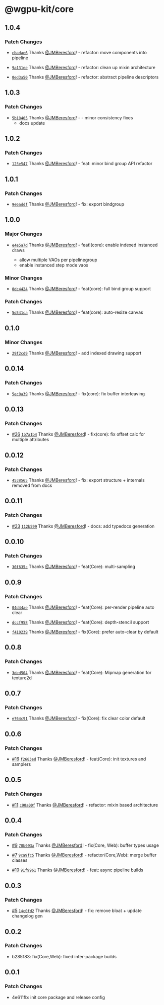 # @wgpu-kit/core

## 1.0.4

### Patch Changes

- [`cbadae6`](https://github.com/JMBeresford/wgpu-kit/commit/cbadae6770a716743c803b3e0c06cbb58fc2d727) Thanks [@JMBeresford](https://github.com/JMBeresford)! - refactor: move components into pipeline

- [`9a131ee`](https://github.com/JMBeresford/wgpu-kit/commit/9a131eeabaefa7ead2bc0a60be593db76efd8f54) Thanks [@JMBeresford](https://github.com/JMBeresford)! - refactor: clean up mixin architecture

- [`0ed3a50`](https://github.com/JMBeresford/wgpu-kit/commit/0ed3a50239fd1bf3e69aa863b145adf6e61b01bf) Thanks [@JMBeresford](https://github.com/JMBeresford)! - refactor: abstract pipeline descriptors

## 1.0.3

### Patch Changes

- [`5b18405`](https://github.com/JMBeresford/wgpu-kit/commit/5b1840596a01a5729c21672de5186d95d97474f7) Thanks [@JMBeresford](https://github.com/JMBeresford)! - - minor consistency fixes
  - docs update

## 1.0.2

### Patch Changes

- [`123e547`](https://github.com/JMBeresford/wgpu-kit/commit/123e5473ed4f95532a383c4c8f9ede52a39e8a11) Thanks [@JMBeresford](https://github.com/JMBeresford)! - feat: minor bind group API refactor

## 1.0.1

### Patch Changes

- [`9e6addf`](https://github.com/JMBeresford/wgpu-kit/commit/9e6addf6d96db01dbc51dd6bf6d69bf5439a7d0a) Thanks [@JMBeresford](https://github.com/JMBeresford)! - fix: export bindgroup

## 1.0.0

### Major Changes

- [`e4e5a7d`](https://github.com/JMBeresford/wgpu-kit/commit/e4e5a7d208143b8050870f61a8b1f7e7f46689b5) Thanks [@JMBeresford](https://github.com/JMBeresford)! - feat!(core): enable indexed instanced draws

  - allow multiple VAOs per pipelinegroup
  - enable instanced step mode vaos

### Minor Changes

- [`0dc4424`](https://github.com/JMBeresford/wgpu-kit/commit/0dc4424fb0cc8c9ef45817ca353397fa09c65e3b) Thanks [@JMBeresford](https://github.com/JMBeresford)! - feat(core): full bind group support

### Patch Changes

- [`5d541ca`](https://github.com/JMBeresford/wgpu-kit/commit/5d541ca924b722cbe1c9ef2e47e4c7940e46ae24) Thanks [@JMBeresford](https://github.com/JMBeresford)! - feat(core): auto-resize canvas

## 0.1.0

### Minor Changes

- [`29f2cd9`](https://github.com/JMBeresford/wgpu-kit/commit/29f2cd95be9f759f8c95aeb147a8520250d41138) Thanks [@JMBeresford](https://github.com/JMBeresford)! - add indexed drawing support

## 0.0.14

### Patch Changes

- [`5ec0a39`](https://github.com/JMBeresford/wgpu-kit/commit/5ec0a39a86696bc6c49e73040ec69fa5c180fa24) Thanks [@JMBeresford](https://github.com/JMBeresford)! - fix(core): fix buffer interleaving

## 0.0.13

### Patch Changes

- [#26](https://github.com/JMBeresford/wgpu-kit/pull/26) [`1b7a1b4`](https://github.com/JMBeresford/wgpu-kit/commit/1b7a1b4bd34fb8835f5604498daad44a82ce4b26) Thanks [@JMBeresford](https://github.com/JMBeresford)! - fix(core): fix offset calc for multiple attributes

## 0.0.12

### Patch Changes

- [`4538565`](https://github.com/JMBeresford/wgpu-kit/commit/4538565694b56dd97c1931a24d202ae60e041501) Thanks [@JMBeresford](https://github.com/JMBeresford)! - fix: export structure + internals removed from docs

## 0.0.11

### Patch Changes

- [#23](https://github.com/JMBeresford/wgpu-kit/pull/23) [`112b599`](https://github.com/JMBeresford/wgpu-kit/commit/112b5993807176de8083530ee9c33805b5c62bb9) Thanks [@JMBeresford](https://github.com/JMBeresford)! - docs: add typedocs generation

## 0.0.10

### Patch Changes

- [`30f635c`](https://github.com/JMBeresford/wgpu-kit/commit/30f635cc257647d6473cdd4c4402333ec131f332) Thanks [@JMBeresford](https://github.com/JMBeresford)! - feat(Core): multi-sampling

## 0.0.9

### Patch Changes

- [`04d44ae`](https://github.com/JMBeresford/wgpu-kit/commit/04d44ae538c14d9ab6ae6b359861d4f91a5aa8b2) Thanks [@JMBeresford](https://github.com/JMBeresford)! - feat(Core): per-render pipeline auto clear

- [`dccf958`](https://github.com/JMBeresford/wgpu-kit/commit/dccf95869aeb35ae56d97880cc8b385936bbb055) Thanks [@JMBeresford](https://github.com/JMBeresford)! - feat(Core): depth-stencil support

- [`f410239`](https://github.com/JMBeresford/wgpu-kit/commit/f4102392249950eed7f01151281f363be4f7e455) Thanks [@JMBeresford](https://github.com/JMBeresford)! - fix(Core): prefer auto-clear by default

## 0.0.8

### Patch Changes

- [`3ded504`](https://github.com/JMBeresford/wgpu-kit/commit/3ded504c2547830b637c321280c84cd4c706d785) Thanks [@JMBeresford](https://github.com/JMBeresford)! - feat(Core): Mipmap generation for texture2d

## 0.0.7

### Patch Changes

- [`e764c91`](https://github.com/JMBeresford/wgpu-kit/commit/e764c916a425876e3a6092a4da63c4fd3a94d3ce) Thanks [@JMBeresford](https://github.com/JMBeresford)! - fix(Core): fix clear color default

## 0.0.6

### Patch Changes

- [#16](https://github.com/JMBeresford/wgpu-kit/pull/16) [`f2683ed`](https://github.com/JMBeresford/wgpu-kit/commit/f2683ed27225ef1f4cf7330de3890cca2280d6cd) Thanks [@JMBeresford](https://github.com/JMBeresford)! - feat(Core): init textures and samplers

## 0.0.5

### Patch Changes

- [#11](https://github.com/JMBeresford/wgpu-kit/pull/11) [`c90a00f`](https://github.com/JMBeresford/wgpu-kit/commit/c90a00fe752e54d5d377ac2ba80271dd3f42167a) Thanks [@JMBeresford](https://github.com/JMBeresford)! - refactor: mixin based architecture

## 0.0.4

### Patch Changes

- [#9](https://github.com/JMBeresford/wgpu-kit/pull/9) [`70b093a`](https://github.com/JMBeresford/wgpu-kit/commit/70b093a17489a39f9a0de88b799873009f17abd7) Thanks [@JMBeresford](https://github.com/JMBeresford)! - fix(Core, Web): buffer types usage

- [#7](https://github.com/JMBeresford/wgpu-kit/pull/7) [`9ca9fc5`](https://github.com/JMBeresford/wgpu-kit/commit/9ca9fc5cf70ec78c13545ce0e237f980df2cda5c) Thanks [@JMBeresford](https://github.com/JMBeresford)! - refactor(Core,Web): merge buffer classes

- [#10](https://github.com/JMBeresford/wgpu-kit/pull/10) [`91f9961`](https://github.com/JMBeresford/wgpu-kit/commit/91f996184be605158736482ce4b04f21ff7b3201) Thanks [@JMBeresford](https://github.com/JMBeresford)! - feat: async pipeline builds

## 0.0.3

### Patch Changes

- [#5](https://github.com/JMBeresford/wgpu-kit/pull/5) [`14c0fd2`](https://github.com/JMBeresford/wgpu-kit/commit/14c0fd2cb1cb8b84936879d85103f9be4b07eb33) Thanks [@JMBeresford](https://github.com/JMBeresford)! - fix: remove bloat + update changelog gen

## 0.0.2

### Patch Changes

- b285183: fix(Core,Web): fixed inter-package builds

## 0.0.1

### Patch Changes

- 4e611fb: init core package and release config

